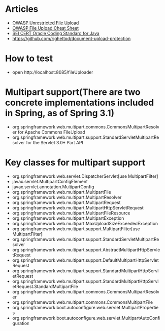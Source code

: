 # Articles
- [OWASP Unrestricted File Upload](https://owasp.org/www-community/vulnerabilities/Unrestricted_File_Upload)
- [OWASP File Upload Cheat Sheet](https://cheatsheetseries.owasp.org/cheatsheets/File_Upload_Cheat_Sheet.html)
- [SEI CERT Oracle Coding Standard for Java](https://wiki.sei.cmu.edu/confluence/display/java/SEI+CERT+Oracle+Coding+Standard+for+Java)
- https://github.com/righettod/document-upload-protection

# How to test
- open http://localhost:8085/fileUploader

# Multipart support(There are two concrete implementations included in Spring, as of Spring 3.1)
- org.springframework.web.multipart.commons.CommonsMultipartResolver for Apache Commons FileUpload 
- org.springframework.web.multipart.support.StandardServletMultipartResolver for the Servlet 3.0+ Part API

# Key classes for multipart support
- org.springframework.web.servlet.DispatcherServlet[use MultipartFilter]
- javax.servlet.MultipartConfigElement
- javax.servlet.annotation.MultipartConfig
- org.springframework.web.multipart.MultipartFile
- org.springframework.web.multipart.MultipartResolver
- org.springframework.web.multipart.MultipartRequest
- org.springframework.web.multipart.MultipartHttpServletRequest
- org.springframework.web.multipart.MultipartFileResource
- org.springframework.web.multipart.MultipartException
- org.springframework.web.multipart.MaxUploadSizeExceededException
- org.springframework.web.multipart.support.MultipartFilter[use MultipartFilter]
- org.springframework.web.multipart.support.StandardServletMultipartResolver
- org.springframework.web.multipart.support.AbstractMultipartHttpServletRequest
- org.springframework.web.multipart.support.DefaultMultipartHttpServletRequest
- org.springframework.web.multipart.support.StandardMultipartHttpServletRequest
- org.springframework.web.multipart.support.StandardMultipartHttpServletRequest.StandardMultipartFile
- org.springframework.web.multipart.commons.CommonsMultipartResolver
- org.springframework.web.multipart.commons.CommonsMultipartFile
- org.springframework.boot.autoconfigure.web.servlet.MultipartProperties
- org.springframework.boot.autoconfigure.web.servlet.MultipartAutoConfiguration

